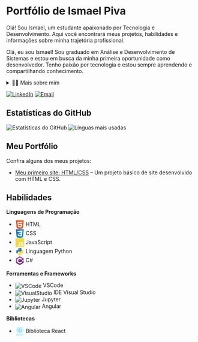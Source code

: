 # Portfólio de Ismael Piva
Olá! Sou Ismael, um estudante apaixonado por Tecnologia e Desenvolvimento. Aqui você encontrará meus projetos, habilidades e informações sobre minha trajetória profissional.

  Olá, eu sou Ismael! Sou graduado em Análise e Desenvolvimento de Sistemas e estou em busca da minha primeira oportunidade como desenvolvedor. Tenho paixão por tecnologia e estou sempre aprendendo e compartilhando conhecimento.
</p>

<!-- Dropdown -->
<details>
  <summary>👨‍💻 Mais sobre mim</summary>

  ## Mais Sobre Mim
- Idade: 20 anos
- Localização: Brasil
- Características: Atencioso, Amigável, Comunicativo, Confiável, Dedicado
- Objetivo: Trabalhar em um ambiente colaborativo e produtivo, sempre buscando aprimorar minhas habilidades.
</details>

<!-- Links -->
  [![LinkedIn](https://img.shields.io/badge/LinkedIn-0077B5?style=for-the-badge&logo=linkedin&logoColor=white)](https://www.linkedin.com/in/ismael-piva-a3a4a1264/)
  [![Email](https://img.shields.io/badge/Email-D14836?style=for-the-badge&logo=gmail&logoColor=white)](ismael.plsilva@gmail.com)


## Estatísticas do GitHub
![Estatísticas do GitHub](https://github-readme-stats.vercel.app/api?username=dev-ismael&show_icons=true&theme=gotham)
![Línguas mais usadas](https://github-readme-stats.vercel.app/api/top-langs?username=dev-ismael&show_icons=true&locale=en&layout=compact)


## Meu Portfólio
Confira alguns dos meus projetos:
- [Meu primeiro site: HTML/CSS](https://github.com/Dev-Ismael/Projeto.Site) – Um projeto básico de site desenvolvido com HTML e CSS.




## Habilidades

**Linguagens de Programação**
- <img align="center" alt="HTML" height="24" width="24" src="https://raw.githubusercontent.com/devicons/devicon/master/icons/html5/html5-original.svg"/> HTML
- <img align="center" alt="CSS" height="24" width="24" src="https://raw.githubusercontent.com/devicons/devicon/master/icons/css3/css3-original.svg"/> CSS
- <img align="center" alt="JavaScript" height="24" width="24" src="https://raw.githubusercontent.com/devicons/devicon/master/icons/javascript/javascript-plain.svg"/> JavaScript
- <img align="center" alt="Python" height="24" width="24" src="https://raw.githubusercontent.com/devicons/devicon/master/icons/python/python-original.svg"/> Linguagem Python
- <img align="center" alt="C#" height="24" width="24" src="https://raw.githubusercontent.com/devicons/devicon/master/icons/csharp/csharp-original.svg"/> C#

**Ferramentas e Frameworks**
- <img align="center" alt="VSCode" height="24" width="24" src="https://cdn.jsdelivr.net/gh/devicons/devicon/icons/vscode/vscode-original.svg"/> VSCode
- <img align="center" alt="VisualStudio" height="24" width="24" src="https://cdn.jsdelivr.net/gh/devicons/devicon/icons/visualstudio/visualstudio-plain.svg"/> IDE Visual Studio
- <img align="center" alt="Jupyter" height="24" width="24" src="https://cdn.jsdelivr.net/gh/devicons/devicon/icons/jupyter/jupyter-original.svg"/> Jupyter
- <img align="center" alt="Angular" height="24" width="24" src="https://angular.io/assets/images/logos/angular/angular.svg"/> Angular

**Bibliotecas**
- <img align="center" alt="React" height="24" width="24" src="https://raw.githubusercontent.com/devicons/devicon/master/icons/react/react-original-wordmark.svg"/> Biblioteca React

